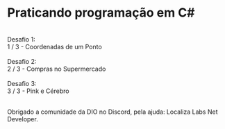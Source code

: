 # Praticando programação em C#
<br>
Desafio 1:<br>
1 / 3 - Coordenadas de um Ponto<br><br>
Desafio 2:<br>
2 / 3 - Compras no Supermercado<br><br>
Desafio 3:<br>
3 / 3 - Pink e Cérebro<br><br>

Obrigado a comunidade da DIO no Discord, pela ajuda: Localiza Labs Net Developer.
